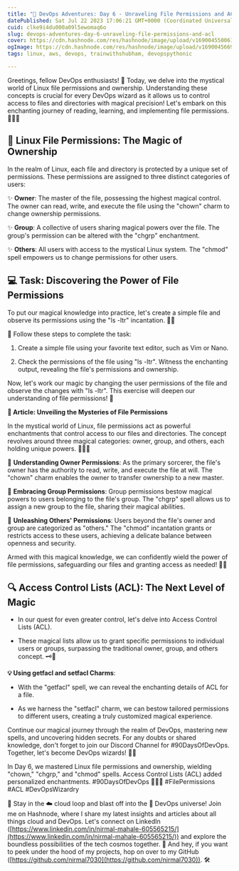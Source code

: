 ```yaml
---
title: "🚀 DevOps Adventures: Day 6 - Unraveling File Permissions and ACL 💻"
datePublished: Sat Jul 22 2023 17:06:21 GMT+0000 (Coordinated Universal Time)
cuid: clke9i4du000a09l5ewomaq6o
slug: devops-adventures-day-6-unraveling-file-permissions-and-acl
cover: https://cdn.hashnode.com/res/hashnode/image/upload/v1690045500616/92d08be6-7251-4224-ab7a-069d495a47e1.avif
ogImage: https://cdn.hashnode.com/res/hashnode/image/upload/v1690045669468/8fc996fb-359a-487f-b25b-6c41a6f84361.avif
tags: linux, aws, devops, trainwithshubham, devopspythonic

---
```


Greetings, fellow DevOps enthusiasts! 🌟 Today, we delve into the mystical world of Linux file permissions and ownership. Understanding these concepts is crucial for every DevOps wizard as it allows us to control access to files and directories with magical precision! Let's embark on this enchanting journey of reading, learning, and implementing file permissions. 🧙‍♂️✨

## **📁 Linux File Permissions: The Magic of Ownership**

In the realm of Linux, each file and directory is protected by a unique set of permissions. These permissions are assigned to three distinct categories of users:

✨ **Owner**: The master of the file, possessing the highest magical control. The owner can read, write, and execute the file using the "chown" charm to change ownership permissions.

✨ **Group**: A collective of users sharing magical powers over the file. The group's permission can be altered with the "chgrp" enchantment.

✨ **Others**: All users with access to the mystical Linux system. The "chmod" spell empowers us to change permissions for other users.

## **💻 Task: Discovering the Power of File Permissions**

To put our magical knowledge into practice, let's create a simple file and observe its permissions using the "ls -ltr" incantation. 🧙‍♀️

🌟 Follow these steps to complete the task:

1. Create a simple file using your favorite text editor, such as Vim or Nano.
    
2. Check the permissions of the file using "ls -ltr". Witness the enchanting output, revealing the file's permissions and ownership.
    

Now, let's work our magic by changing the user permissions of the file and observe the changes with "ls -ltr". This exercise will deepen our understanding of file permissions! 🌠

**📜 Article: Unveiling the Mysteries of File Permissions**

In the mystical world of Linux, file permissions act as powerful enchantments that control access to our files and directories. The concept revolves around three magical categories: owner, group, and others, each holding unique powers. 🧙‍♂️✨

🌟 **Understanding Owner Permissions**: As the primary sorcerer, the file's owner has the authority to read, write, and execute the file at will. The "chown" charm enables the owner to transfer ownership to a new master.

🌟 **Embracing Group Permissions**: Group permissions bestow magical powers to users belonging to the file's group. The "chgrp" spell allows us to assign a new group to the file, sharing their magical abilities.

🌟 **Unleashing Others' Permissions**: Users beyond the file's owner and group are categorized as "others." The "chmod" incantation grants or restricts access to these users, achieving a delicate balance between openness and security.

Armed with this magical knowledge, we can confidently wield the power of file permissions, safeguarding our files and granting access as needed! 🔐💼

## **🔍 Access Control Lists (ACL): The Next Level of Magic**

* In our quest for even greater control, let's delve into Access Control Lists (ACL).
    
* These magical lists allow us to grant specific permissions to individual users or groups, surpassing the traditional owner, group, and others concept. 🗝️💫
    

**💡 Using getfacl and setfacl Charms**:

* With the "getfacl" spell, we can reveal the enchanting details of ACL for a file.
    
* As we harness the "setfacl" charm, we can bestow tailored permissions to different users, creating a truly customized magical experience.
    

Continue our magical journey through the realm of DevOps, mastering new spells, and uncovering hidden secrets. For any doubts or shared knowledge, don't forget to join our Discord Channel for #90DaysOfDevOps. Together, let's become DevOps wizards! 🚀🌟

In Day 6, we mastered Linux file permissions and ownership, wielding "chown," "chgrp," and "chmod" spells. Access Control Lists (ACL) added personalized enchantments. #90DaysOfDevOps 🧙‍♂️✨ #FilePermissions #ACL #DevOpsWizardry

📢 Stay in the ☁️ cloud loop and blast off into the 🚀 DevOps universe! Join me on Hashnode, where I share my latest insights and articles about all things cloud and DevOps. Let's connect on LinkedIn ([https://www.linkedin.com/in/nirmal-mahale-605565215/](https://www.linkedin.com/in/nirmal-mahale-605565215/)) and explore the boundless possibilities of the tech cosmos together. 🌌 And hey, if you want to peek under the hood of my projects, hop on over to my GitHub ([https://github.com/nirmal7030](https://github.com/nirmal7030)). 🛠️
